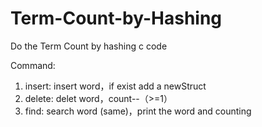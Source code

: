 # Term-Count-by-Hashing
Do the Term Count by hashing
c code

Command:
1. insert: insert word，if exist add a newStruct
2. delete: delet word，count--（>=1）
3. find: search word (same)，print the word and counting
